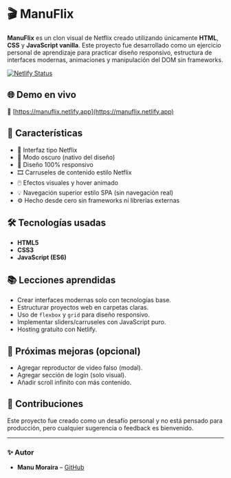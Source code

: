 # 🎬 ManuFlix

**ManuFlix** es un clon visual de Netflix creado utilizando únicamente **HTML**, **CSS** y **JavaScript vanilla**. Este proyecto fue desarrollado como un ejercicio personal de aprendizaje para practicar diseño responsivo, estructura de interfaces modernas, animaciones y manipulación del DOM sin frameworks.

[![Netlify Status](https://api.netlify.com/api/v1/badges/9f015eed-cf63-4dd8-bc4c-6d35a90ac49a/deploy-status)](https://app.netlify.com/projects/manuflix/deploys)

## 🌐 Demo en vivo

🔗 [https://manuflix.netlify.app](https://manuflix.netlify.app)

## 🚀 Características

- 🎥 Interfaz tipo Netflix
- 🌙 Modo oscuro (nativo del diseño)
- 📱 Diseño 100% responsivo
- 🎞️ Carruseles de contenido estilo Netflix
- 🖱️ Efectos visuales y hover animado
- 💡 Navegación superior estilo SPA (sin navegación real)
- ⚙️ Hecho desde cero sin frameworks ni librerías externas

## 🛠️ Tecnologías usadas

- **HTML5**
- **CSS3**
- **JavaScript (ES6)**


## 📚 Lecciones aprendidas

- Crear interfaces modernas solo con tecnologías base.
- Estructurar proyectos web en carpetas claras.
- Uso de `flexbox` y `grid` para diseño responsivo.
- Implementar sliders/carruseles con JavaScript puro.
- Hosting gratuito con Netlify.

## 📌 Próximas mejoras (opcional)

- Agregar reproductor de video falso (modal).
- Agregar sección de login (solo visual).
- Añadir scroll infinito con más contenido.

## 🤝 Contribuciones

Este proyecto fue creado como un desafío personal y no está pensado para producción, pero cualquier sugerencia o feedback es bienvenido.

---

### ✨ Autor

- **Manu Moraira** – [GitHub]([https://github.com/tuusuario](https://github.com/manummg10))
